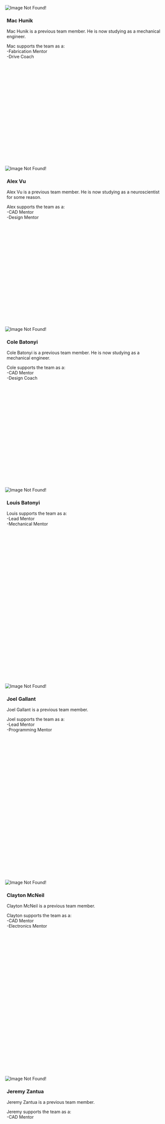 ﻿<div class="container">
	<div class="row">
		<div class="col-sm-4">
			<div class="thumbnail" style="min-height:520px">
				<img alt="Image Not Found!" src=/resources/img/mentors/mac-hunik.png>
				<h3 style="padding-left: 5px">Mac Hunik</h3>
				<p style="padding-left: 5px">Mac Hunik is a previous team member. He is now studying as a mechanical engineer.</p>
				<p style="padding-left:5px">Mac supports the team as a:<br>-Fabrication Mentor<br>-Drive Coach</p>
			</div>
		</div>
		<div class="col-sm-4">
			<div class="thumbnail" style="min-height:520px">
				<img alt="Image Not Found!" src="/resources/img/mentors/alex-vu.png">
				<h3 style="padding-left: 5px">Alex Vu</h3>
				<p style="padding-left: 5px">Alex Vu is a previous team member. He is now studying as a neuroscientist for some reason.</p>
				<p style="padding-left:5px">Alex supports the team as a:<br>-CAD Mentor<br>-Design Mentor</p>
			</div>
		</div>
		<div class="col-sm-4">
			<div class="thumbnail" style="min-height:520px">
				<img alt="Image Not Found!" src="/resources/img/mentors/cole-batonyi.png">
				<h3 style="padding-left: 5px">Cole Batonyi</h3>
				<p style="padding-left: 5px">Cole Batonyi is a previous team member. He is now studying as a mechanical engineer.</p>
				<p style="padding-left:5px">Cole supports the team as a:<br>-CAD Mentor<br>-Design Coach</p>
			</div>
		</div>
	</div>
</div>
<div class="container">
	<div class="row">
		<div class="col-sm-4">
			<div class="thumbnail" style="min-height:635px">
				<img alt="Image Not Found!" src="/resources/img/mentors/louis-batonyi.jpg">
				<h3 style="padding-left: 5px">Louis Batonyi</h3>
				<p style="padding-left: 5px">Louis supports the team as a:<br>-Lead Mentor<br>-Mechanical Mentor</p>
			</div>
		</div>
		<div class="col-sm-4">
			<div class="thumbnail" style="min-height:635px">
				<img alt="Image Not Found!" src="/resources/img/mentors/joel-gallant.jpg">
				<h3 style="padding-left: 5px">Joel Gallant</h3>
				<p style="padding-left: 5px">Joel Gallant is a previous team member.</p>
				<p style="padding-left:5px">Joel supports the team as a:<br>-Lead Mentor<br>-Programming Mentor</p>
			</div>
		</div>
		<div class="col-sm-4">
			<div class="thumbnail" style="min-height:635px">
				<img alt="Image Not Found!" src="/resources/img/mentors/clayton-mcneil.jpg">
				<h3 style="padding-left: 5px">Clayton McNeil</h3>
				<p style="padding-left: 5px">Clayton McNeil is a previous team member.</p>
				<p style="padding-left:5px">Clayton supports the team as a:<br>-CAD Mentor<br>-Electronics Mentor</p>
			</div>
		</div>
	</div>
</div>
<div class="container">
	<div class="row">
		<div class="col-sm-4">
			<div class="thumbnail">
				<img alt="Image Not Found!" src="/resources/img/mentors/jeremy-zantua.png">
				<h3 style="padding-left: 5px">Jeremy Zantua</h3>
				<p style="padding-left: 5px">Jeremy Zantua is a previous team member.</p>
				<p style="padding-left:5px">Jeremy supports the team as a:<br>-CAD Mentor</p>
			</div>
		</div>
		<div class="col-sm-4">
		</div>
		<div class="col-sm-4">
		</div>
	</div>
</div>